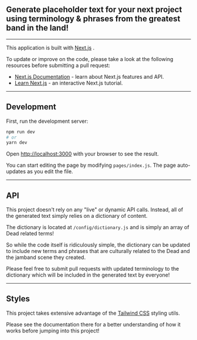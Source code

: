 ## Generate placeholder text for your next project using terminology & phrases from the greatest band in the land!

---

This application is built with [Next.js](https://nextjs.org/) .

 To update or improve on the code, please take a look at the following resources before submitting a pull request:

- [Next.js Documentation](https://nextjs.org/docs) - learn about Next.js features and API.
- [Learn Next.js](https://nextjs.org/learn) - an interactive Next.js tutorial.

---

## Development

First, run the development server:

```bash
npm run dev
# or
yarn dev
```

Open [http://localhost:3000](http://localhost:3000) with your browser to see the result.

You can start editing the page by modifying `pages/index.js`. The page auto-updates as you edit the file.

---

## API

This project doesn't rely on any "live" or dynamic API calls. Instead, all of the generated text simply relies on a
dictionary of content.

The dictionary is located at `/config/dictionary.js` and is simply an array of Dead related terms!

So while the code itself is ridiculously simple, the dictionary can be updated to include new terms and phrases that are 
culturally related to the Dead and the jamband scene they created.

Please feel free to submit pull requests with updated terminology to the dictionary which will be included in the generated text by everyone!

---

## Styles

This project takes extensive advantage of the [Tailwind CSS](https://tailwindcss.com/) styling utils.

Please see the documentation there for a better understanding of how it works before jumping into this project!

